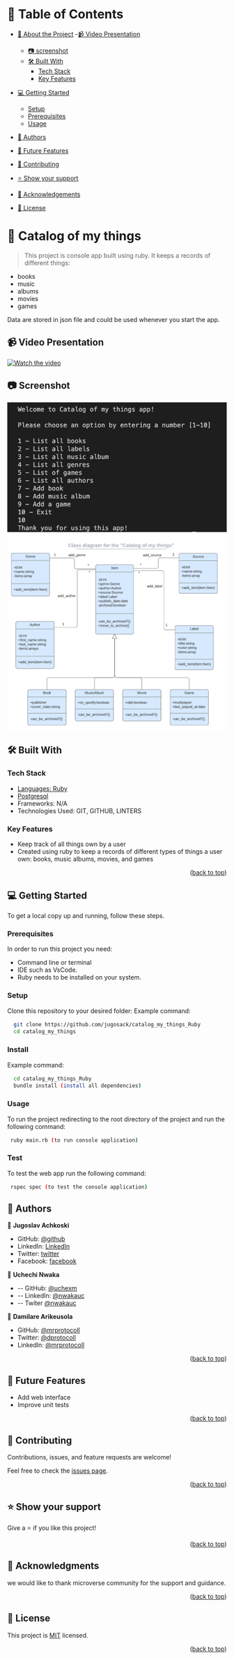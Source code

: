 <a name="readme-top"></a>

# 📗 Table of Contents

- [📖 About the Project](#about-project) -[:video_camera: Video Presentation](#video-presentation)
  - [:camera: screenshot](#screenshot)
  - [🛠 Built With](#built-with)
    - [Tech Stack](#tech-stack)
    - [Key Features](#key-features)
- [💻 Getting Started](#getting-started)
  - [Setup](#setup)
  - [Prerequisites](#prerequisites)
  - [Usage](#usage)
- [👥 Authors](#authors)
- [🔭 Future Features](#future-features)
- [🤝 Contributing](#contributing)
- [⭐️ Show your support](#support)
- [🙏 Acknowledgements](#acknowledgements)

- [📝 License](#license)

# 📇 Catalog of my things <a name="about-project"></a>

> This project is console app built using ruby. It keeps a records of different things:

- books
- music
- albums
- movies
- games

Data are stored in json file and could be used whenever you start the app.

## :video_camera: Video Presentation <a name="video-presentation"></a>

[![Watch the video]()](https://drive.google.com/file/d/1sedihGIc42GPd74Lh8bfOVkaGRsjjq4Q/view?usp=sharing)

## :camera: Screenshot <a name="Screen-shot"></a>

  <img src="./image/catalog.png" alt="">
<br>
  <img src="./image/catalog_uml.png" alt="">

## 🛠 Built With <a name="built-with"></a>

### Tech Stack <a name="tech-stack"></a>

- <a href="https://www.ruby-lang.org/es/">Languages: Ruby</a>
- <a href="https://www.postgresql.org/">Postgresql</a>
- Frameworks: N/A
- Technologies Used: GIT, GITHUB, LINTERS

### Key Features <a name="key-features"></a>

- Keep track of all things own by a user
- Created using ruby to keep a records of different types of things a user own: books, music albums, movies, and games

<p align="right">(<a href="#readme-top">back to top</a>)</p>

## 💻 Getting Started <a name="getting-started"></a>

To get a local copy up and running, follow these steps.

### Prerequisites

In order to run this project you need:

- Command line or terminal
- IDE such as VsCode.
- Ruby needs to be installed on your system.

### Setup

Clone this repository to your desired folder:
Example command:

```sh
  git clone https://github.com/jugosack/catalog_my_things_Ruby
  cd catalog_my_things

```

### Install

Example command:

```sh
  cd catalog_my_things_Ruby
  bundle install (install all dependencies)

```

### Usage

To run the project redirecting to the root directory of the project and run the following command:

```sh
 ruby main.rb (to run console application)

```

### Test

To test the web app run the following command:

```sh
 rspec spec (to test the console application)

```

## 👥 Authors <a name="authors"></a>

👤 **Jugoslav Achkoski**

- GitHub: [@github](https://github.com/jugosack)
- LinkedIn: [LinkedIn](https://www.linkedin.com/in/jugoslavachkoski/)
- Twitter: [twitter](https://twitter.com/Jugoslav_A)
- Facebook: [facebook](https://www.facebook.com/jugoslav.ackoski/)

👤 **Uchechi Nwaka**

- -- GitHub: [@uchexm](https://github.com/uchexm)
- -- LinkedIn: [@nwakauc](https://www.linkedin.com/in/nwakauc/)
- -- Twiter [@nwakauc](https://twitter.com/Nwakauc)

👤 **Damilare Arikeusola**

- GitHub: [@mrprotocoll](https://github.com/mrprotocoll)
- Twitter: [@dprotocoll](https://twitter.com/dprotocoll)
- LinkedIn: [@mrprotocoll](https://www.linkedin.com/in/mrprotocoll)

<p align="right">(<a href="#readme-top">back to top</a>)</p>

## 🔭 Future Features <a name="future-features"></a>

- Add web interface
- Improve unit tests

<p align="right">(<a href="#readme-top">back to top</a>)</p>

## 🤝 Contributing <a name="contributing"></a>

Contributions, issues, and feature requests are welcome!

Feel free to check the [issues page](https://github.com/jugosack/catalog_my_things_Ruby/issues).

<p align="right">(<a href="#readme-top">back to top</a>)</p>

## ⭐️ Show your support <a name="support"></a>

Give a ⭐️ if you like this project!

<p align="right">(<a href="#readme-top">back to top</a>)</p>

## 🙏 Acknowledgments <a name="acknowledgements"></a>

we would like to thank microverse community for the support and guidance.

<p align="right">(<a href="#readme-top">back to top</a>)</p>

## 📝 License <a name="license"></a>

This project is [MIT](./LICENSE) licensed.

<p align="right">(<a href="#readme-top">back to top</a>)</p>
